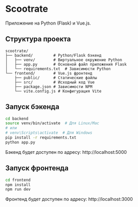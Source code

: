 # Scootrate

Приложение на Python (Flask) и Vue.js.

## Структура проекта

```
scootrate/
├── backend/         # Python/Flask бэкенд
│   ├── venv/        # Виртуальное окружение Python
│   ├── app.py       # Основной файл приложения Flask
│   └── requirements.txt  # Зависимости Python
└── frontend/        # Vue.js фронтенд
    ├── public/      # Статические файлы
    ├── src/         # Исходный код Vue
    ├── package.json # Зависимости NPM
    └── vite.config.js # Конфигурация Vite
```

## Запуск бэкенда

```bash
cd backend
source venv/bin/activate  # Для Linux/Mac
# или
# venv\Scripts\activate  # Для Windows
pip install -r requirements.txt
python app.py
```

Бэкенд будет доступен по адресу: http://localhost:5000

## Запуск фронтенда

```bash
cd frontend
npm install
npm run dev
```

Фронтенд будет доступен по адресу: http://localhost:3000
